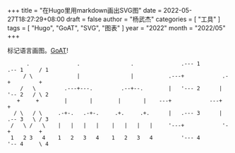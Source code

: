 +++
title = "在Hugo里用markdown画出SVG图"
date = 2022-05-27T18:27:29+08:00
draft = false
author = "杨武杰"
categories = [ "工具" ]
tags = [ "Hugo", "GoAT", "SVG", "图表" ]
year = "2022"
month = "2022/05"
+++

标记语言画图。[GoAT](https://github.com/bep/goat)!
<!--more-->
```goat
      .               .                .               .--- 1          .-- 1     / 1
     / \              |                |           .---+            .-+         +
    /   \         .---+---.         .--+--.        |   '--- 2      |   '-- 2   / \ 2
   +     +        |       |        |       |    ---+            ---+          +
  / \   / \     .-+-.   .-+-.     .+.     .+.      |   .--- 3      |   .-- 3   \ / 3
 /   \ /   \    |   |   |   |    |   |   |   |     '---+            '-+         +
 1   2 3   4    1   2   3   4    1   2   3   4         '--- 4          '-- 4     \ 4

```